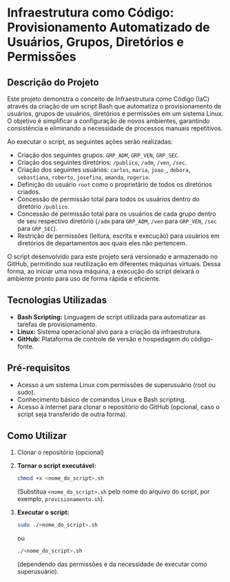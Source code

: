 # Infraestrutura como Código: Provisionamento Automatizado de Usuários, Grupos, Diretórios e Permissões

## Descrição do Projeto

Este projeto demonstra o conceito de Infraestrutura como Código (IaC) através da criação de um script Bash que automatiza o provisionamento de usuários, grupos de usuários, diretórios e permissões em um sistema Linux. O objetivo é simplificar a configuração de novos ambientes, garantindo consistência e eliminando a necessidade de processos manuais repetitivos.

Ao executar o script, as seguintes ações serão realizadas:

* Criação dos seguintes grupos: `GRP_ADM`, `GRP_VEN`, `GRP_SEC`.
* Criação dos seguintes diretórios: `/publico`, `/adm`, `/ven`, `/sec`.
* Criação dos seguintes usuários: `carlos`, `maria`, `joao_`, `debora`, `sebastiana`, `roberto`, `josefina`, `amanda`, `rogerio`.
* Definição do usuário `root` como o proprietário de todos os diretórios criados.
* Concessão de permissão total para todos os usuários dentro do diretório `/publico`.
* Concessão de permissão total para os usuários de cada grupo dentro de seu respectivo diretório (`/adm` para `GRP_ADM`, `/ven` para `GRP_VEN`, `/sec` para `GRP_SEC`).
* Restrição de permissões (leitura, escrita e execução) para usuários em diretórios de departamentos aos quais eles não pertencem.

O script desenvolvido para este projeto será versionado e armazenado no GitHub, permitindo sua reutilização em diferentes máquinas virtuais. Dessa forma, ao iniciar uma nova máquina, a execução do script deixará o ambiente pronto para uso de forma rápida e eficiente.

## Tecnologias Utilizadas

* **Bash Scripting:** Linguagem de script utilizada para automatizar as tarefas de provisionamento.
* **Linux:** Sistema operacional alvo para a criação da infraestrutura.
* **GitHub:** Plataforma de controle de versão e hospedagem do código-fonte.

## Pré-requisitos

* Acesso a um sistema Linux com permissões de superusuário (root ou sudo).
* Conhecimento básico de comandos Linux e Bash scripting.
* Acesso à internet para clonar o repositório do GitHub (opcional, caso o script seja transferido de outra forma).

## Como Utilizar

1.  Clonar o repositório (opcional)
2.  **Tornar o script executável:**
    ```bash
    chmod +x <nome_do_script>.sh
    ```
    (Substitua `<nome_do_script>.sh` pelo nome do arquivo do script, por exemplo, `provisionamento.sh`).

3.  **Executar o script:**
    ```bash
    sudo ./<nome_do_script>.sh
    ```
    ou
    ```bash
    ./<nome_do_script>.sh
    ```
    (dependendo das permissões e da necessidade de executar como superusuário).
